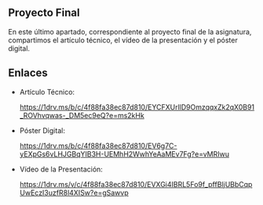 ## Proyecto Final
En este último apartado, correspondiente al proyecto final de la asignatura, compartimos el artículo técnico, el vídeo de la presentación y el póster digital.

## Enlaces
- Artículo Técnico:

  https://1drv.ms/b/c/4f88fa38ec87d810/EYCFXUrllD9OmzqqxZk2qX0B91_ROVhvqwas-_DM5ec9eQ?e=ms2kHk
  
- Póster Digital:

  https://1drv.ms/b/c/4f88fa38ec87d810/EV6g7C-yEXpGs6vLHJGBqYIB3H-UEMhH2WwhYeAaMEv7Fg?e=vMRIwu
  
- Vídeo de la Presentación:

  https://1drv.ms/v/c/4f88fa38ec87d810/EVXGi4IBRL5Fo9f_pffBljUBbCqpUwEczI3uzfR8l4XISw?e=gSawvp
